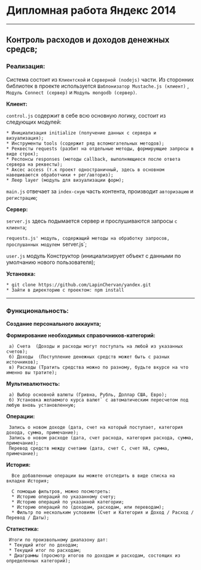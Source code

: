 #      Дипломная работа  Яндекс 2014
---
## Контроль расходов и доходов денежных средсв;

### Реализация:

Система состоит из `Клиентской` и `Серверной (nodejs)` части. Из сторонних библиотек в проекте используется
`Шаблонизатор Mustache.js (клиент)` , `Модуль Connect (сервер)` и `Модуль mongodb (сервер)`.

**Клиент:**

`control.js` содержит в себе всю основную логику, состоит из следующих модулей:

    * Инициализация initialize (получение данных с сервера и визуализация);
    * Инструменты tools (содержит ряд вспомогательных методов);
    * Реквесты requests (разбит на отдельные методы, формирующие запросы в виде строк);
    * Респонсы responses (методы callback, выполняющиеся после ответа сервера на реквесты);
    * Аксес access (т.к проект одностраничный, здесь в основном навешиваются обработчики + рег/авториз);
    * Леер layer (модуль для визуализации форм);

`main.js` отвечает за `index-сную` часть контента, производит `авторизацию` и `регистрацию`;


**Сервер:**

`server.js` здесь подымается сервер и прослушиваются запросы `с клиента`;

`requests.js' модуль, содержащий методы на обработку запросов, прослушанных модулем `server.js`;

`user.js` модуль Конструктор (инициализирует объект с данными по умолчанию нового пользователя);

**Установка:**

    * git clone https://github.com/LapinChervan/yandex.git
    * Зайти в директорию с проектом: npm install

---

### Функциональность:

**Создание персонального аккаунта;**

**Формирование необходимых справочников-категорий:**

     а) Счета  (Доходы и расходы могут поступать на любой из указанных счетов);
     б) Доходы  (Поступление денежных средств может быть с разных источников);
     в) Расходы (Тратить средства можно по разному, будьте вкурсе на что именно вы тратите);

**Мультивалютность:**

     а) Выбор основной валюты (Гривна, Рубль, Доллар США, Евро);
     б) Установка желаемого курса валют` с автоматическим пересчетом под любую вновь установленную;

**Операции:**

     Запись о новом доходе (дата, счет на который поступает, категория дохода, сумма, примечание);
     Запись о новом расходе (дата, счет расхода, категория расхода, сумма, примечание);
     Перевод средств между счетами (дата, счет С, счет НА, сумма, примечание);

**История:**

      Все добавленные операции вы можете отследить в виде списка на вкладке История;

      С помощью фильтров, можно посмотреть:
      * Историю операций по указанному счету;
      * Историю операций по указанной категории;
      * Историю операций по (доходам, расходам, или переводам);
      * Фильтр по нескольким условиям (Счет и Категория и Доход / Расход / Перевод / Даты);

**Статистика:**

     Итоги по произвольному диапазону дат:
     * Текущий итог по доходам;
     * Текущий итог по расходам;
     * Диаграммы (просмотр итогов по доходам и расходам, состоящих из определенных категорий);







